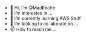 - 👋 Hi, I’m @MadRoche
- 👀 I’m interested in ...
- 🌱 I’m currently learning AWS Stuff
- 💞️ I’m looking to collaborate on ...
- 📫 How to reach me ...

<!---
MadRoche/MadRoche is a ✨ special ✨ repository because its `README.md` (this file) appears on your GitHub profile.
You can click the Preview link to take a look at your changes.
--->

